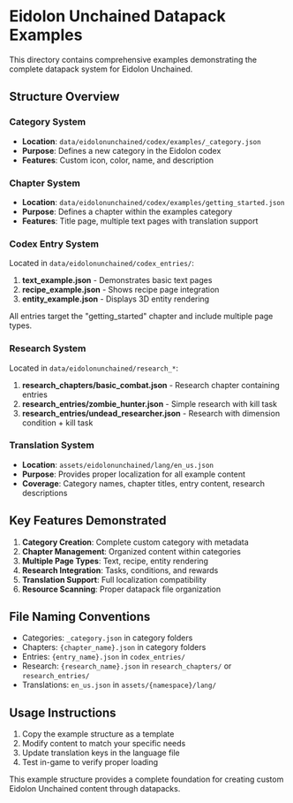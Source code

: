 # Eidolon Unchained Datapack Examples

This directory contains comprehensive examples demonstrating the complete datapack system for Eidolon Unchained.

## Structure Overview

### Category System
- **Location**: `data/eidolonunchained/codex/examples/_category.json`
- **Purpose**: Defines a new category in the Eidolon codex
- **Features**: Custom icon, color, name, and description

### Chapter System
- **Location**: `data/eidolonunchained/codex/examples/getting_started.json`
- **Purpose**: Defines a chapter within the examples category
- **Features**: Title page, multiple text pages with translation support

### Codex Entry System
Located in `data/eidolonunchained/codex_entries/`:

1. **text_example.json** - Demonstrates basic text pages
2. **recipe_example.json** - Shows recipe page integration
3. **entity_example.json** - Displays 3D entity rendering

All entries target the "getting_started" chapter and include multiple page types.

### Research System
Located in `data/eidolonunchained/research_*`:

1. **research_chapters/basic_combat.json** - Research chapter containing entries
2. **research_entries/zombie_hunter.json** - Simple research with kill task
3. **research_entries/undead_researcher.json** - Research with dimension condition + kill task

### Translation System
- **Location**: `assets/eidolonunchained/lang/en_us.json`
- **Purpose**: Provides proper localization for all example content
- **Coverage**: Category names, chapter titles, entry content, research descriptions

## Key Features Demonstrated

1. **Category Creation**: Complete custom category with metadata
2. **Chapter Management**: Organized content within categories
3. **Multiple Page Types**: Text, recipe, entity rendering
4. **Research Integration**: Tasks, conditions, and rewards
5. **Translation Support**: Full localization compatibility
6. **Resource Scanning**: Proper datapack file organization

## File Naming Conventions

- Categories: `_category.json` in category folders
- Chapters: `{chapter_name}.json` in category folders
- Entries: `{entry_name}.json` in `codex_entries/`
- Research: `{research_name}.json` in `research_chapters/` or `research_entries/`
- Translations: `en_us.json` in `assets/{namespace}/lang/`

## Usage Instructions

1. Copy the example structure as a template
2. Modify content to match your specific needs
3. Update translation keys in the language file
4. Test in-game to verify proper loading

This example structure provides a complete foundation for creating custom Eidolon Unchained content through datapacks.
